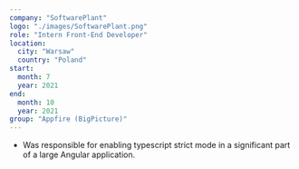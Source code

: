 ```yaml
---
company: "SoftwarePlant"
logo: "./images/SoftwarePlant.png"
role: "Intern Front-End Developer"
location:
  city: "Warsaw"
  country: "Poland"
start:
  month: 7
  year: 2021
end:
  month: 10
  year: 2021
group: "Appfire (BigPicture)"
---
```

- Was responsible for enabling typescript strict mode in a significant part of a large Angular application.